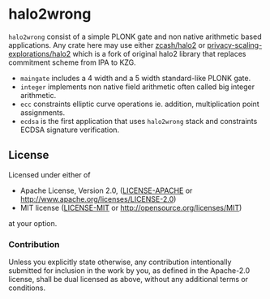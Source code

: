 # halo2wrong

`halo2wrong` consist of a simple PLONK gate and non native arithmetic based applications. Any crate here may use either [zcash/halo2](https://github.com/zcash/halo2) or [privacy-scaling-explorations/halo2](https://github.com/privacy-scaling-explorations/halo2) which is a fork of original halo2 library that replaces commitment scheme from IPA to KZG.

* `maingate` includes a 4 width and a 5 width standard-like PLONK gate.
* `integer` implements non native field arithmetic often called big integer arithmetic.
* `ecc` constraints elliptic curve operations ie. addition, multiplication point assignments.
* `ecdsa` is the first application that uses `halo2wrong` stack and constraints ECDSA signature verification.

## License

Licensed under either of

 * Apache License, Version 2.0, ([LICENSE-APACHE](LICENSE-APACHE) or
   http://www.apache.org/licenses/LICENSE-2.0)
 * MIT license ([LICENSE-MIT](LICENSE-MIT) or http://opensource.org/licenses/MIT)

at your option.

### Contribution

Unless you explicitly state otherwise, any contribution intentionally
submitted for inclusion in the work by you, as defined in the Apache-2.0
license, shall be dual licensed as above, without any additional terms or
conditions.
